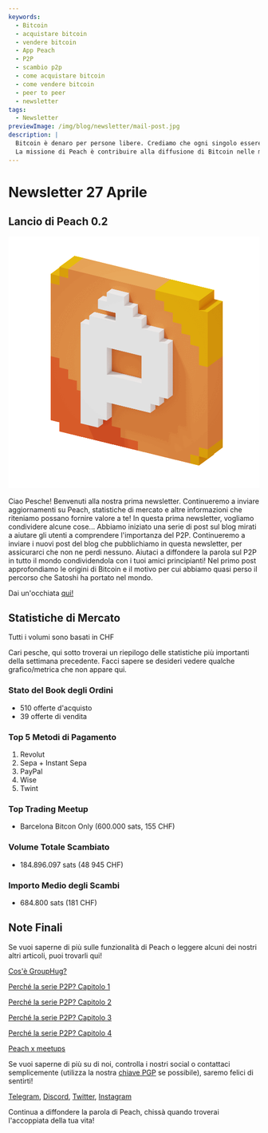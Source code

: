 ```yaml
---
keywords:
  - Bitcoin
  - acquistare bitcoin
  - vendere bitcoin
  - App Peach
  - P2P
  - scambio p2p
  - come acquistare bitcoin
  - come vendere bitcoin
  - peer to peer
  - newsletter
tags:
  - Newsletter
previewImage: /img/blog/newsletter/mail-post.jpg
description: |
  Bitcoin è denaro per persone libere. Crediamo che ogni singolo essere umano abbia il diritto di scegliere quale denaro utilizzare per conservare la propria ricchezza, il risultato del suo lavoro, del suo tempo e della sua energia.
  La missione di Peach è contribuire alla diffusione di Bitcoin nelle mani delle persone.
---
```


# Newsletter 27 Aprile

## Lancio di Peach 0.2

![peachy peach bitcoin gif](/img/blog/newsletter/gif-peach.gif)

Ciao Pesche!
Benvenuti alla nostra prima newsletter. Continueremo a inviare aggiornamenti su Peach, statistiche di mercato e altre informazioni che riteniamo possano fornire valore a te!
In questa prima newsletter, vogliamo condividere alcune cose...
Abbiamo iniziato una serie di post sul blog mirati a aiutare gli utenti a comprendere l'importanza del P2P. Continueremo a inviare i nuovi post del blog che pubblichiamo in questa newsletter, per assicurarci che non ne perdi nessuno.
Aiutaci a diffondere la parola sul P2P in tutto il mondo condividendola con i tuoi amici principianti!
Nel primo post approfondiamo le origini di Bitcoin e il motivo per cui abbiamo quasi perso il percorso che Satoshi ha portato nel mondo.

Dai un'occhiata [qui!](https://peachbitcoin.com/it/blog/why-p2p-chapter-1/)

## Statistiche di Mercato

Tutti i volumi sono basati in CHF

Cari pesche, qui sotto troverai un riepilogo delle statistiche più importanti della settimana precedente. Facci sapere se desideri vedere qualche grafico/metrica che non appare qui.

### Stato del Book degli Ordini

- 510 offerte d'acquisto
- 39 offerte di vendita

### Top 5 Metodi di Pagamento

1. Revolut
2. Sepa + Instant Sepa
3. PayPal
4. Wise
5. Twint

### Top Trading Meetup

- Barcelona Bitcon Only (600.000 sats, 155 CHF)

### Volume Totale Scambiato

- 184.896.097 sats (48 945 CHF)

### Importo Medio degli Scambi

- 684.800 sats (181 CHF)

## Note Finali

Se vuoi saperne di più sulle funzionalità di Peach o leggere alcuni dei nostri altri articoli, puoi trovarli qui!

[Cos'è GroupHug?](https://peachbitcoin.com/it/blog/group-hug/)

[Perché la serie P2P? Capitolo 1](https://peachbitcoin.com/it/blog/why-p2p-chapter-1/)

[Perché la serie P2P? Capitolo 2](https://peachbitcoin.com/it/blog/why-p2p-chapter-2/)

[Perché la serie P2P? Capitolo 3](https://peachbitcoin.com/it/blog/why-p2p-chapter-3-circular-economies/)

[Perché la serie P2P? Capitolo 4](https://peachbitcoin.com/it/blog/why-p2p-chapter-4-chains-of-trust/)

[Peach x meetups](https://peachbitcoin.com/it/blog/peach-for-meetups/)

Se vuoi saperne di più su di noi, controlla i nostri social o contattaci semplicemente (utilizza la nostra [chiave PGP](https://keys.openpgp.org/vks/v1/by-fingerprint/48339A19645E2E53488E0E5479E1B270FACD1BD2) se possibile), saremo felici di sentirti!

[Telegram](https://t.me/peachtopeach), [Discord](https://discord.gg/ypeHz3SW54), [Twitter](https://twitter.com/peachbitcoin), [Instagram](https://instagram.com/peachbitcoin)

Continua a diffondere la parola di Peach, chissà quando troverai l'accoppiata della tua vita!
